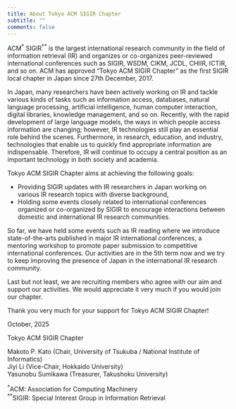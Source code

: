 ```yaml
---
title: About Tokyo ACM SIGIR Chapter
subtitle: ""
comments: false
---
```


ACM<sup>*</sup> SIGIR<sup>**</sup> is the largest international research community in the field of information retrieval (IR) and organizes or co-organizes peer-reviewed international conferences such as SIGIR, WSDM, CIKM, JCDL, CHIIR, ICTIR, and so on. ACM has approved “Tokyo ACM SIGIR Chapter” as the first SIGIR local chapter in Japan since 27th December, 2017.

In Japan, many researchers have been actively working on IR and tackle various kinds of tasks such as information access, databases, natural language processing, artificial intelligence, human computer interaction, digital libraries, knowledge management, and so on. Recently, with the rapid development of large language models, the ways in which people access information are changing; however, IR technologies still play an essential role behind the scenes. Furthermore, in research, education, and industry, technologies that enable us to quickly find appropriate information are indispensable. Therefore, IR will continue to occupy a central position as an important technology in both society and academia.

Tokyo ACM SIGIR Chapter aims at achieving the following goals: 
- Providing SIGIR updates with IR researchers in Japan working on various IR research topics with diverse background, 
- Holding some events closely related to international conferences organized or co-organized by SIGIR to encourage interactions between domestic and international IR research communities. 

So far, we have held some events such as IR reading where we introduce state-of-the-arts published in major IR international conferences, a mentoring workshop to promote paper submission to competitive international conferences. Our activities are in the 5th term now and we try to keep improving the presence of Japan in the international IR research community.

Last but not least, we are recruiting members who agree with our aim and support our activities. We would appreciate it very much if you would join our chapter.

Thank you very much for your support for Tokyo ACM SIGIR Chapter!

October, 2025

Tokyo ACM SIGIR Chapter

Makoto P. Kato (Chair, University of Tsukuba / National Institute of Informatics) <br>
Jiyi Li (Vice-Chair, Hokkaido University)<br>
Yasunobu Sumikawa (Treasurer, Takushoku University)<br>


<sup>*</sup>ACM: Association for Computing Machinery<br>
<sup>**</sup>SIGIR: Special Interest Group in Information Retrieval
